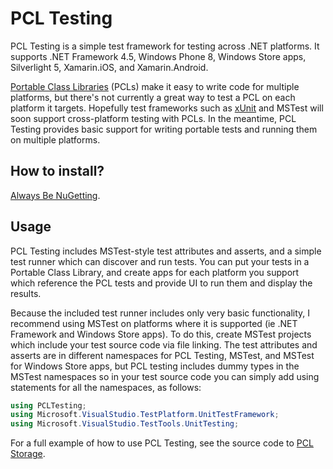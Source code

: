 # PCL Testing #

PCL Testing is a simple test framework for testing across .NET platforms.  It supports .NET Framework 4.5, Windows Phone 8, Windows Store apps, Silverlight 5, Xamarin.iOS, and Xamarin.Android. 

[Portable Class Libraries][1] (PCLs) make it easy to write code for multiple platforms, but there's not currently a great way to test a PCL on each platform it targets.  Hopefully test frameworks such as [xUnit](https://xunit.codeplex.com/) and MSTest will soon support cross-platform testing with PCLs.  In the meantime, PCL Testing provides basic support for writing portable tests and running them on multiple platforms.

[1]: http://msdn.microsoft.com/en-us/library/gg597391(v=vs.110).aspx

## How to install? #

[Always Be NuGetting](https://nuget.org/packages/PCLTesting/).

## Usage #
PCL Testing includes MSTest-style test attributes and asserts, and a simple test runner which can discover and run tests.  You can put your tests in a Portable Class Library, and create apps for each platform you support which reference the PCL tests and provide UI to run them and display the results.

Because the included test runner includes only very basic functionality, I recommend using MSTest on platforms where it is supported (ie .NET Framework and Windows Store apps).  To do this, create MSTest projects which include your test source code via file linking.  The test attributes and asserts are in different namespaces for PCL Testing, MSTest, and MSTest for Windows Store apps, but PCL testing includes dummy types in the MSTest namespaces so in your test source code you can simply add using statements for all the namespaces, as follows:

```cs
using PCLTesting;
using Microsoft.VisualStudio.TestPlatform.UnitTestFramework;
using Microsoft.VisualStudio.TestTools.UnitTesting;
```

For a full example of how to use PCL Testing, see the source code to [PCL Storage](http://pclstorage.codeplex.com).